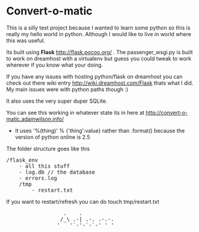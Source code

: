 Convert-o-matic
===============

This is a silly test project because I wanted to learn some python so this is really my hello world in python. Although I would like to live in world where this was useful.

Its built using **Flask** http://flask.pocoo.org/ . 
The passenger_wsgi.py is built to work on dreamhost with a virtualenv but guess you could tweak to work wherever if you know what your doing.

If you have any issues with hosting python/flask on dreamhost you can check out there wiki entry http://wiki.dreamhost.com/Flask thats what I did. My main issues were with python paths though :) 

It also uses the very super duper SQLite.

You can see this working in whatever state its in here at http://convert-o-matic.adamwilson.info/

- It uses '%(thing)' % {'thing':value} rather than .format() because the version of python online is 2.5

The folder structure goes like this 
<pre>
/flask_env
	- all this stuff
	- log.db // the database
	- errors.log
	/tmp
	 	- restart.txt
</pre>
	
If you want to restart/refresh you can do touch tmp/restart.txt

<pre>
				  .    .          
				 /_\ .-| .-. .-.-.
				'   '`-'-`-`-' ' '
</pre>